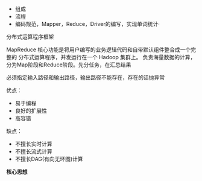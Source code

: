 * 组成
* 流程
* 编码规范，Mapper，Reduce，Driver的编写，实现单词统计·

分布式运算程序框架

MapReduce 核心功能是将用户编写的业务逻辑代码和自带默认组件整合成一个完整的 分布式运算程序，并发运行在一个 Hadoop 集群上。  负责海量数据的计算，分为Map阶段和Reduce阶段。先分任务，在汇总结果



必须指定输入路径和输出路径，输出路径不能存在，存在的话抛异常



优点：

* 易于编程
* 良好的扩展性
* 高容错

缺点：

* 不擅长实时计算
* 不擅长流式计算
* 不擅长DAG(有向无环图)计算



**核心思想**

